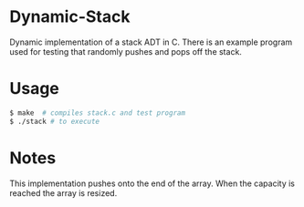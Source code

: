 # Dynamic-Stack
Dynamic implementation of a stack ADT in C. There is an example program used for testing that randomly pushes and pops off the stack.


Usage
======

```bash
$ make  # compiles stack.c and test program 
$ ./stack # to execute
``` 

# Notes
This implementation pushes onto the end of the array. When the capacity is reached the array is resized. 

